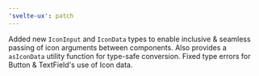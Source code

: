 ```yaml
---
'svelte-ux': patch
---
```


Added new `IconInput` and `IconData` types to enable inclusive & seamless passing of icon arguments between components. Also provides a `asIconData` utility function for type-safe conversion.
Fixed type errors for Button & TextField's use of Icon data.